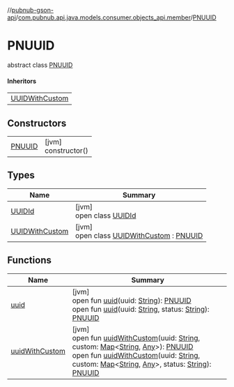 //[pubnub-gson-api](../../../index.md)/[com.pubnub.api.java.models.consumer.objects_api.member](../index.md)/[PNUUID](index.md)

# PNUUID

abstract class [PNUUID](index.md)

#### Inheritors

| |
|---|
| [UUIDWithCustom](-u-u-i-d-with-custom/index.md) |

## Constructors

| | |
|---|---|
| [PNUUID](-p-n-u-u-i-d.md) | [jvm]<br>constructor() |

## Types

| Name | Summary |
|---|---|
| [UUIDId](-u-u-i-d-id/index.md) | [jvm]<br>open class [UUIDId](-u-u-i-d-id/index.md) |
| [UUIDWithCustom](-u-u-i-d-with-custom/index.md) | [jvm]<br>open class [UUIDWithCustom](-u-u-i-d-with-custom/index.md) : [PNUUID](index.md) |

## Functions

| Name | Summary |
|---|---|
| [uuid](uuid.md) | [jvm]<br>open fun [uuid](uuid.md)(uuid: [String](https://docs.oracle.com/javase/8/docs/api/java/lang/String.html)): [PNUUID](index.md)<br>open fun [uuid](uuid.md)(uuid: [String](https://docs.oracle.com/javase/8/docs/api/java/lang/String.html), status: [String](https://docs.oracle.com/javase/8/docs/api/java/lang/String.html)): [PNUUID](index.md) |
| [uuidWithCustom](uuid-with-custom.md) | [jvm]<br>open fun [uuidWithCustom](uuid-with-custom.md)(uuid: [String](https://docs.oracle.com/javase/8/docs/api/java/lang/String.html), custom: [Map](https://docs.oracle.com/javase/8/docs/api/java/util/Map.html)&lt;[String](https://docs.oracle.com/javase/8/docs/api/java/lang/String.html), [Any](https://kotlinlang.org/api/core/kotlin-stdlib/kotlin/-any/index.html)&gt;): [PNUUID](index.md)<br>open fun [uuidWithCustom](uuid-with-custom.md)(uuid: [String](https://docs.oracle.com/javase/8/docs/api/java/lang/String.html), custom: [Map](https://docs.oracle.com/javase/8/docs/api/java/util/Map.html)&lt;[String](https://docs.oracle.com/javase/8/docs/api/java/lang/String.html), [Any](https://kotlinlang.org/api/core/kotlin-stdlib/kotlin/-any/index.html)&gt;, status: [String](https://docs.oracle.com/javase/8/docs/api/java/lang/String.html)): [PNUUID](index.md) |
